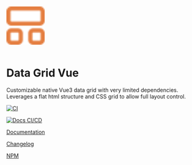 <img src="./vuepress/docs/.vuepress/public/favicon.svg" width="100" style="margin: 15px 0;" />

# Data Grid Vue

Customizable native Vue3 data grid with very limited dependencies. Leverages a flat html structure and CSS grid to allow full layout control.

[![CI](https://github.com/nruffing/data-grid-vue/actions/workflows/ci.yml/badge.svg)](https://github.com/nruffing/data-grid-vue/actions/workflows/ci.yml)

[![Docs CI/CD](https://github.com/nruffing/data-grid-vue/actions/workflows/azure-static-web-apps-white-grass-07ff9650f.yml/badge.svg)](https://github.com/nruffing/data-grid-vue/actions/workflows/azure-static-web-apps-white-grass-07ff9650f.yml)

[Documentation](https://github.com/nruffing/data-grid-vue/blob/main/vuepress/docs/README.md)

[Changelog](https://github.com/nruffing/data-grid-vue/blob/main/CHANGELOG.md)

[NPM](https://www.npmjs.com/package/data-grid-vue)

